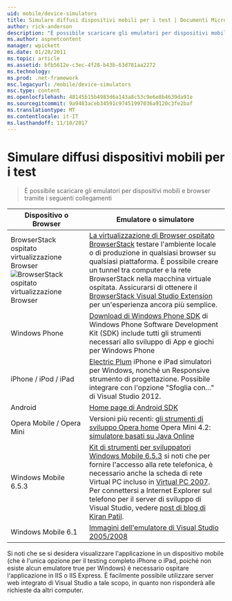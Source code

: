 ```yaml
---
uid: mobile/device-simulators
title: Simulare diffusi dispositivi mobili per i test | Documenti Microsoft
author: rick-anderson
description: "È possibile scaricare gli emulatori per dispositivi mobili e browser tramite i seguenti collegamenti"
ms.author: aspnetcontent
manager: wpickett
ms.date: 01/28/2011
ms.topic: article
ms.assetid: bfb5612e-c3ec-4f28-b43b-63d781aa2272
ms.technology: 
ms.prod: .net-framework
msc.legacyurl: /mobile/device-simulators
msc.type: content
ms.openlocfilehash: 48145b15b4983d6a143a8c53c9e6e8b4639da91e
ms.sourcegitcommit: 9a9483aceb34591c97451997036a9120c3fe2baf
ms.translationtype: MT
ms.contentlocale: it-IT
ms.lasthandoff: 11/10/2017
---
```

<a name="simulate-popular-mobile-devices-for-testing"></a>Simulare diffusi dispositivi mobili per i test
====================
> È possibile scaricare gli emulatori per dispositivi mobili e browser tramite i seguenti collegamenti


| Dispositivo o Browser | Emulatore o simulatore |
| --- | --- |
| BrowserStack ospitato virtualizzazione Browser ![BrowserStack ospitato virtualizzazione Browser](device-simulators/_static/image1.png) | [La virtualizzazione di Browser ospitato BrowserStack](http://browserstack.com) testare l'ambiente locale o di produzione in qualsiasi browser su qualsiasi piattaforma. È possibile creare un tunnel tra computer e la rete BrowserStack nella macchina virtuale ospitata. Assicurarsi di ottenere il [BrowserStack Visual Studio Extension](https://visualstudiogallery.msdn.microsoft.com/2dfa32b1-3c47-439d-b1c5-9e28be18b81c) per un'esperienza ancora più semplice. |
| Windows Phone | [Download di Windows Phone SDK](https://dev.windowsphone.com/en-us/downloadsdk) di Windows Phone Software Development Kit (SDK) include tutti gli strumenti necessari allo sviluppo di App e giochi per Windows Phone |
| iPhone / iPod / iPad | [Electric Plum](http://www.electricplum.com/studio.aspx) iPhone e iPad simulatori per Windows, nonché un Responsive strumento di progettazione. Possibile integrare con l'opzione "Sfoglia con..." di Visual Studio 2012. |
| Android | [Home page di Android SDK](https://developer.android.com/sdk) |
| Opera Mobile / Opera Mini | Versioni più recenti: [gli strumenti di sviluppo Opera home](http://www.opera.com/developer/tools/) Opera Mini 4.2: [simulatore basati su Java Online](http://www.opera.com/mobile/demo/?ver=4) |
| Windows Mobile 6.5.3 | [Kit di strumenti per sviluppatori Windows Mobile 6.5.3](https://www.microsoft.com/downloads/en/details.aspx?FamilyID=c0213f68-2e01-4e5c-a8b2-35e081dcf1ca&amp;displaylang=en) si noti che per fornire l'accesso alla rete telefonica, è necessario anche la scheda di rete Virtual PC incluso in [Virtual PC 2007](https://www.microsoft.com/downloads/en/details.aspx?FamilyID=04d26402-3199-48a3-afa2-2dc0b40a73b6&amp;DisplayLang=en). Per connettersi a Internet Explorer sul telefono per il server di sviluppo di Visual Studio, vedere [post di blog di Kiran Patil](http://kiranpatils.wordpress.com/2009/11/19/access-internetlocal-website-from-your-windows-mobile-device-emulators/). |
| Windows Mobile 6.1 | [Immagini dell'emulatore di Visual Studio 2005/2008](https://www.microsoft.com/downloads/en/details.aspx?FamilyID=3d6f581e-c093-4b15-ab0c-a2ce5bffdb47) |

Si noti che se si desidera visualizzare l'applicazione in un dispositivo mobile (che è l'unica opzione per il testing completo iPhone o iPad, poiché non esiste alcun emulatore true per Windows) è necessario ospitare l'applicazione in IIS o IIS Express. È facilmente possibile utilizzare server web integrato di Visual Studio a tale scopo, in quanto non risponderà alle richieste da altri computer.
